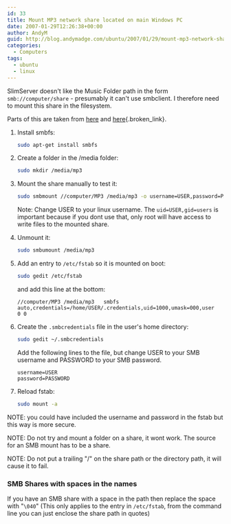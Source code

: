 ```yaml
---
id: 33
title: Mount MP3 network share located on main Windows PC
date: 2007-01-29T12:26:38+00:00
author: AndyM
guid: http://blog.andymadge.com/ubuntu/2007/01/29/mount-mp3-network-share-located-on-main-windows-pc/
categories:
  - Computers
tags:
  - ubuntu
  - linux
---
```

SlimServer doesn't like the Music Folder path in the form `smb://computer/share` - presumably it can't use smbclient. I therefore need to mount this share in the filesystem.

Parts of this are taken from [here](http://ubuntuforums.org/showthread.php?t=280473) and [here](http://www.mattvanstone.com/2006/06/automatically_mounting_smb_sha.html){.broken_link}.

<!--more-->

  1. Install smbfs:

        ```bash
        sudo apt-get install smbfs
        ```

  2. Create a folder in the /media folder: 

        ```bash
        sudo mkdir /media/mp3
        ```

  3. Mount the share manually to test it: 

        ```bash
        sudo smbmount //computer/MP3 /media/mp3 -o username=USER,password=PASSWORD,uid=1000,mask=000
        ```
    
        Note: Change USER to your linux username. The `uid=USER,gid=users` is important because if you dont use that, only root will have access to write files to the mounted share.
    
  4. Unmount it:

        ```bash
        sudo smbumount /media/mp3
        ```

  5. Add an entry to `/etc/fstab` so it is mounted on boot: 
    
        ```bash
        sudo gedit /etc/fstab
        ```
    
        and add this line at the bottom:
        
        ```
        //computer/MP3 /media/mp3   smbfs  auto,credentials=/home/USER/.credentials,uid=1000,umask=000,user   0 0
        ```

  6. Create the `.smbcredentials` file in the user's home directory: 
    
        ```bash
        sudo gedit ~/.smbcredentials
        ```
    
        Add the following lines to the file, but change USER to your SMB username and PASSWORD to your SMB password.
        
        ```
        username=USER
        password=PASSWORD
        ```
    
  7. Reload fstab:
    
        ```bash
        sudo mount -a
        ```
    
NOTE: you could have included the username and password in the fstab but this way is more secure.

NOTE: Do not try and mount a folder on a share, it wont work. The source for an SMB mount has to be a share.

NOTE: Do not put a trailing "/" on the share path or the directory path, it will cause it to fail.

### SMB Shares with spaces in the names

If you have an SMB share with a space in the path then replace the space with "`\040`" (This only applies to the entry in `/etc/fstab`, from the command line you can just enclose the share path in quotes)